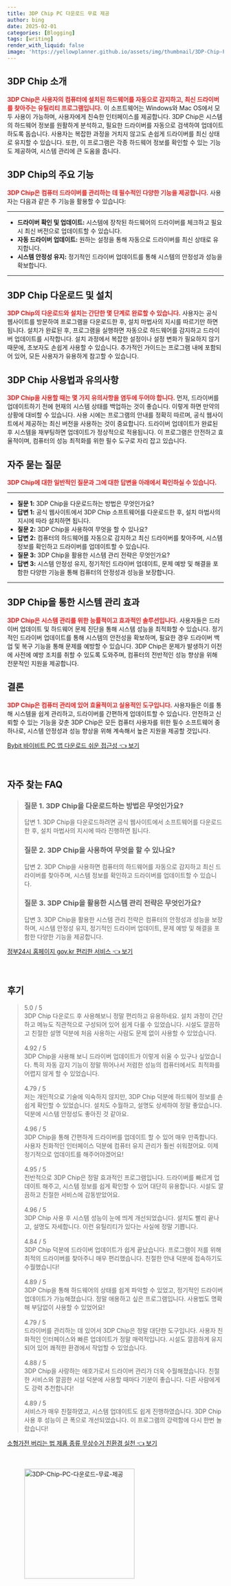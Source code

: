 ```yaml
---
title: 3DP Chip PC 다운로드 무료 제공
author: bing
date: 2025-02-01
categories: [Blogging]
tags: [writing]
render_with_liquid: false
image: 'https://yellowplanner.github.io/assets/img/thumbnail/3DP-Chip-PC-다운로드-무료-제공.webp'
---
```



<h2 id='3DP_Chip_소개'>3DP Chip 소개</h2>

<p><b><span style="color: #ee2323;">3DP Chip은 사용자의 컴퓨터에 설치된 하드웨어를 자동으로 감지하고, 최신 드라이버를 찾아주는 유틸리티 프로그램입니다.</span></b> 이 소프트웨어는 Windows와 Mac OS에서 모두 사용이 가능하며, 사용자에게 친숙한 인터페이스를 제공합니다. 3DP Chip은 시스템의 하드웨어 정보를 원활하게 분석하고, 필요한 드라이버를 자동으로 검색하여 업데이트하도록 돕습니다. 사용자는 복잡한 과정을 거치지 않고도 손쉽게 드라이버를 최신 상태로 유지할 수 있습니다. 또한, 이 프로그램은 각종 하드웨어 정보를 확인할 수 있는 기능도 제공하여, 시스템 관리에 큰 도움을 줍니다.</p>

<h2 id='3DP_Chip_기능'>3DP Chip의 주요 기능</h2>

<p><b><span style="color: #ee2323;">3DP Chip은 컴퓨터 드라이버를 관리하는 데 필수적인 다양한 기능을 제공합니다.</span></b> 사용자는 다음과 같은 주 기능을 활용할 수 있습니다:</p>

<hr />

<ul>
    <li><b>드라이버 확인 및 업데이트:</b> 시스템에 장착된 하드웨어의 드라이버를 체크하고 필요 시 최신 버전으로 업데이트할 수 있습니다.</li>
    <li><b>자동 드라이버 업데이트:</b> 원하는 설정을 통해 자동으로 드라이버를 최신 상태로 유지합니다.</li>
    <li><b>시스템 안정성 유지:</b> 정기적인 드라이버 업데이트를 통해 시스템의 안정성과 성능을 확보합니다.</li>
</ul>

<hr />

<h2 id='3DP_Chip_다운로드'>3DP Chip 다운로드 및 설치</h2>

<p><b><span style="color: #ee2323;">3DP Chip의 다운로드와 설치는 간단한 몇 단계로 완료할 수 있습니다.</span></b> 사용자는 공식 웹사이트를 방문하여 프로그램을 다운로드한 후, 설치 마법사의 지시를 따르기만 하면 됩니다. 설치가 완료된 후, 프로그램을 실행하면 자동으로 하드웨어를 감지하고 드라이버 업데이트를 시작합니다. 설치 과정에서 복잡한 설정이나 설정 변화가 필요하지 않기 때문에, 초보자도 손쉽게 사용할 수 있습니다. 추가적인 가이드는 프로그램 내에 포함되어 있어, 모든 사용자가 유용하게 참고할 수 있습니다.</p>

<h2 id='3DP_Chip_사용법'>3DP Chip 사용법과 유의사항</h2>

<p><b><span style="color: #ee2323;">3DP Chip을 사용할 때는 몇 가지 유의사항을 염두에 두어야 합니다.</span></b> 먼저, 드라이버를 업데이트하기 전에 현재의 시스템 상태를 백업하는 것이 좋습니다. 이렇게 하면 만약의 상황에 대비할 수 있습니다. 사용 시에는 프로그램의 안내를 정확히 따르며, 공식 웹사이트에서 제공하는 최신 버전을 사용하는 것이 중요합니다. 드라이버 업데이트가 완료된 후 시스템을 재부팅하면 업데이트가 정상적으로 적용됩니다. 이 프로그램은 안전하고 효율적이며, 컴퓨터의 성능 최적화를 위한 필수 도구로 자리 잡고 있습니다.</p>

<h2 id='자주_묻는_질문'>자주 묻는 질문</h2>

<p><b><span style="color: #ee2323;">3DP Chip에 대한 일반적인 질문과 그에 대한 답변을 아래에서 확인하실 수 있습니다.</span></b></p>

<hr />

<ul>
    <li><b>질문 1:</b> 3DP Chip을 다운로드하는 방법은 무엇인가요?</li>
    <li><b>답변 1:</b> 공식 웹사이트에서 3DP Chip 소프트웨어를 다운로드한 후, 설치 마법사의 지시에 따라 설치하면 됩니다.</li>
    <li><b>질문 2:</b> 3DP Chip을 사용하여 무엇을 할 수 있나요?</li>
    <li><b>답변 2:</b> 컴퓨터의 하드웨어를 자동으로 감지하고 최신 드라이버를 찾아주며, 시스템 정보를 확인하고 드라이버를 업데이트할 수 있습니다.</li>
    <li><b>질문 3:</b> 3DP Chip을 활용한 시스템 관리 전략은 무엇인가요?</li>
    <li><b>답변 3:</b> 시스템 안정성 유지, 정기적인 드라이버 업데이트, 문제 예방 및 해결을 포함한 다양한 기능을 통해 컴퓨터의 안정성과 성능을 보장합니다.</li>
</ul>

<hr />

<h2 id='3DP_Chip_효과'>3DP Chip을 통한 시스템 관리 효과</h2>

<p><b><span style="color: #ee2323;">3DP Chip은 시스템 관리를 위한 능률적이고 효과적인 솔루션입니다.</span></b> 사용자들은 드라이버 업데이트 및 하드웨어 문제 진단을 통해 시스템 성능을 최적화할 수 있습니다. 정기적인 드라이버 업데이트를 통해 시스템의 안전성을 확보하며, 필요한 경우 드라이버 백업 및 복구 기능을 통해 문제를 예방할 수 있습니다. 3DP Chip은 문제가 발생하기 이전에 사전에 예방 조치를 취할 수 있도록 도와주며, 컴퓨터의 전반적인 성능 향상을 위해 전문적인 지원을 제공합니다.</p>

<h2 id='3DP_Chip_결론'>결론</h2>

<p><b><span style="color: #ee2323;">3DP Chip은 컴퓨터 관리에 있어 효율적이고 실용적인 도구입니다.</span></b> 사용자들은 이를 통해 시스템을 쉽게 관리하고, 드라이버를 간편하게 업데이트할 수 있습니다. 안전하고 신뢰할 수 있는 기능을 갖춘 3DP Chip은 모든 컴퓨터 사용자를 위한 필수 소프트웨어 중 하나로, 시스템 안정성과 성능 향상을 위해 계속해서 높은 지원을 제공할 것입니다.</p>


<p><a class="click-button" title="Bybit 바이비트 PC 앱 다운로드 쉬운 접근성" href="https://yellowplanner.github.io/posts/Bybit-%EB%B0%94%EC%9D%B4%EB%B9%84%ED%8A%B8-PC-%EC%95%B1-%EB%8B%A4%EC%9A%B4%EB%A1%9C%EB%93%9C-%EC%89%AC%EC%9A%B4-%EC%A0%91%EA%B7%BC%EC%84%B1/" rel="dofollow">Bybit 바이비트 PC 앱 다운로드 쉬운 접근성 👈 보기</a></p><br>
<h2 id='자주_찾는_FAQ'>자주 찾는 FAQ</h2>
<div itemscope="" itemtype="https://schema.org/FAQPage"> 
<blockquote> 
<div itemscope="" itemprop="mainEntity" itemtype="https://schema.org/Question"> 
<h3 itemprop="name">질문 1. 3DP Chip을 다운로드하는 방법은 무엇인가요?</h3> 
<div itemscope="" itemprop="acceptedAnswer" itemtype="https://schema.org/Answer"> 
<span itemprop="text"> 
<p>답변 1. 3DP Chip을 다운로드하려면 공식 웹사이트에서 소프트웨어를 다운로드한 후, 설치 마법사의 지시에 따라 진행하면 됩니다.</p> 
</span> 
</div> 
</div> 
<div itemscope="" itemprop="mainEntity" itemtype="https://schema.org/Question"> 
<h3 itemprop="name">질문 2. 3DP Chip을 사용하여 무엇을 할 수 있나요?</h3> 
<div itemscope="" itemprop="acceptedAnswer" itemtype="https://schema.org/Answer"> 
<span itemprop="text"> 
<p>답변 2. 3DP Chip을 사용하면 컴퓨터의 하드웨어를 자동으로 감지하고 최신 드라이버를 찾아주며, 시스템 정보를 확인하고 드라이버를 업데이트할 수 있습니다.</p> 
</span> 
</div> 
</div> 
<div itemscope="" itemprop="mainEntity" itemtype="https://schema.org/Question"> 
<h3 itemprop="name">질문 3. 3DP Chip을 활용한 시스템 관리 전략은 무엇인가요?</h3> 
<div itemscope="" itemprop="acceptedAnswer" itemtype="https://schema.org/Answer"> 
<span itemprop="text"> 
<p>답변 3. 3DP Chip을 활용한 시스템 관리 전략은 컴퓨터의 안정성과 성능을 보장하며, 시스템 안정성 유지, 정기적인 드라이버 업데이트, 문제 예방 및 해결을 포함한 다양한 기능을 제공합니다.</p> 
</span> 
</div> 
</div> 
</blockquote> 
</div>
<p><a class="click-button" title="정부24시 홈페이지 gov.kr 편리한 서비스" href="https://yellowplanner.github.io/posts/%EC%A0%95%EB%B6%8024%EC%8B%9C-%ED%99%88%ED%8E%98%EC%9D%B4%EC%A7%80-gov.kr-%ED%8E%B8%EB%A6%AC%ED%95%9C-%EC%84%9C%EB%B9%84%EC%8A%A4/" rel="dofollow">정부24시 홈페이지 gov.kr 편리한 서비스 👈 보기</a></p><br>
<h2 id='후기'>후기</h2>
<div itemscope itemtype="https://schema.org/Product">
  <blockquote>
  <div itemprop="review" itemscope itemtype="https://schema.org/Review">
      <div itemprop="reviewRating" itemscope itemtype="https://schema.org/Rating"> <span itemprop="ratingValue">5.0</span> / <span itemprop="bestRating">5</span> </div>
      <span itemprop="reviewBody">3DP Chip 다운로드 후 사용해보니 정말 편리하고 유용하네요. 설치 과정이 간단하고 메뉴도 직관적으로 구성되어 있어 쉽게 다룰 수 있었습니다. 시설도 깔끔하고 친절한 설명 덕분에 처음 사용하는 사람도 문제 없이 사용할 수 있었습니다.</span>
  </div>
  <br>
  <div itemprop="review" itemscope itemtype="https://schema.org/Review">
      <div itemprop="reviewRating" itemscope itemtype="https://schema.org/Rating"> <span itemprop="ratingValue">4.92</span> / <span itemprop="bestRating">5</span> </div>
      <span itemprop="reviewBody">3DP Chip을 사용해 보니 드라이버 업데이트가 이렇게 쉬울 수 있구나 싶었습니다. 특히 자동 감지 기능이 정말 뛰어나서 저렴한 성능의 컴퓨터에서도 최적화를 어렵지 않게 할 수 있었습니다.</span>
  </div>
  <br>
  <div itemprop="review" itemscope itemtype="https://schema.org/Review">
      <div itemprop="reviewRating" itemscope itemtype="https://schema.org/Rating"> <span itemprop="ratingValue">4.79</span> / <span itemprop="bestRating">5</span> </div>
      <span itemprop="reviewBody">저는 개인적으로 기술에 익숙하지 않지만, 3DP Chip 덕분에 하드웨어 정보를 손쉽게 확인할 수 있었습니다. 설치도 수월하고, 설명도 상세하여 정말 좋았습니다. 덕분에 시스템 안정성도 좋아진 것 같아요.</span>
  </div>
  <br>
  <div itemprop="review" itemscope itemtype="https://schema.org/Review">
      <div itemprop="reviewRating" itemscope itemtype="https://schema.org/Rating"> <span itemprop="ratingValue">4.96</span> / <span itemprop="bestRating">5</span> </div>
      <span itemprop="reviewBody">3DP Chip을 통해 간편하게 드라이버를 업데이트 할 수 있어 매우 만족합니다. 사용자 친화적인 인터페이스 덕분에 컴퓨터 유지 관리가 훨씬 쉬워졌어요. 이제 정기적으로 업데이트를 해주어야겠어요!</span>
  </div>
  <br>
  <div itemprop="review" itemscope itemtype="https://schema.org/Review">
      <div itemprop="reviewRating" itemscope itemtype="https://schema.org/Rating"> <span itemprop="ratingValue">4.95</span> / <span itemprop="bestRating">5</span> </div>
      <span itemprop="reviewBody">전반적으로 3DP Chip은 정말 효과적인 프로그램입니다. 드라이버를 빠르게 업데이트 해주고, 시스템 정보를 쉽게 확인할 수 있어 대단히 유용합니다. 시설도 깔끔하고 친절한 서비스에 감동받았어요.</span>
  </div>
  <br>
  <div itemprop="review" itemscope itemtype="https://schema.org/Review">
      <div itemprop="reviewRating" itemscope itemtype="https://schema.org/Rating"> <span itemprop="ratingValue">4.96</span> / <span itemprop="bestRating">5</span> </div>
      <span itemprop="reviewBody">3DP Chip 사용 후 시스템 성능이 눈에 띄게 개선되었습니다. 설치도 빨리 끝나고, 설명도 자세합니다. 이런 유틸리티가 있다는 사실에 정말 기쁩니다.</span>
  </div>
  <br>
  <div itemprop="review" itemscope itemtype="https://schema.org/Review">
      <div itemprop="reviewRating" itemscope itemtype="https://schema.org/Rating"> <span itemprop="ratingValue">4.84</span> / <span itemprop="bestRating">5</span> </div>
      <span itemprop="reviewBody">3DP Chip 덕분에 드라이버 업데이트가 쉽게 끝났습니다. 프로그램이 저를 위해 최적의 드라이버를 찾아주니 매우 편리했습니다. 친절한 안내 덕분에 접속하기도 수월했습니다!</span>
  </div>
  <br>
  <div itemprop="review" itemscope itemtype="https://schema.org/Review">
      <div itemprop="reviewRating" itemscope itemtype="https://schema.org/Rating"> <span itemprop="ratingValue">4.89</span> / <span itemprop="bestRating">5</span> </div>
      <span itemprop="reviewBody">3DP Chip을 통해 하드웨어의 상태를 쉽게 파악할 수 있었고, 정기적인 드라이버 업데이트가 가능해졌습니다. 정말 애용하고 싶은 프로그램입니다. 사용법도 명확해 부담없이 사용할 수 있었어요!</span>
  </div>
  <br>
  <div itemprop="review" itemscope itemtype="https://schema.org/Review">
      <div itemprop="reviewRating" itemscope itemtype="https://schema.org/Rating"> <span itemprop="ratingValue">4.79</span> / <span itemprop="bestRating">5</span> </div>
      <span itemprop="reviewBody">드라이버를 관리하는 데 있어서 3DP Chip은 정말 대단한 도구입니다. 사용자 친화적인 인터페이스와 빠른 업데이트가 정말 매력적입니다. 시설도 깔끔하게 유지되어 있어 쾌적한 환경에서 작업할 수 있었습니다.</span>
  </div>
  <br>
  <div itemprop="review" itemscope itemtype="https://schema.org/Review">
      <div itemprop="reviewRating" itemscope itemtype="https://schema.org/Rating"> <span itemprop="ratingValue">4.88</span> / <span itemprop="bestRating">5</span> </div>
      <span itemprop="reviewBody">3DP Chip을 사랑하는 애호가로서 드라이버 관리가 더욱 수월해졌습니다. 친절한 서비스와 깔끔한 시설 덕분에 사용할 때마다 기분이 좋습니다. 다른 사람에게도 강력 추천합니다!</span>
  </div>
  <br>
  <div itemprop="review" itemscope itemtype="https://schema.org/Review">
      <div itemprop="reviewRating" itemscope itemtype="https://schema.org/Rating"> <span itemprop="ratingValue">4.89</span> / <span itemprop="bestRating">5</span> </div>
      <span itemprop="reviewBody">서비스가 매우 친절하였고, 시스템 업데이트도 쉽게 진행하였습니다. 3DP Chip 사용 후 성능이 큰 폭으로 개선되었습니다. 이 프로그램의 강력함에 다시 한번 놀랐습니다!</span>
  </div>
  </blockquote>
</div>
<p><a class="click-button" title="소형가전 버리는 법 제품 종류 무상수거 친환경 실천" href="https://yellowplanner.github.io/posts/%EC%86%8C%ED%98%95%EA%B0%80%EC%A0%84-%EB%B2%84%EB%A6%AC%EB%8A%94-%EB%B2%95-%EC%A0%9C%ED%92%88-%EC%A2%85%EB%A5%98-%EB%AC%B4%EC%83%81%EC%88%98%EA%B1%B0-%EC%B9%9C%ED%99%98%EA%B2%BD-%EC%8B%A4%EC%B2%9C/" rel="dofollow">소형가전 버리는 법 제품 종류 무상수거 친환경 실천 👈 보기</a></p><br>
<figure class="image"><img src="https://yellowplanner.github.io/assets/img/thumbnail/3DP-Chip-PC-다운로드-무료-제공.webp" alt="3DP-Chip-PC-다운로드-무료-제공" width="256" height="256"></figure>